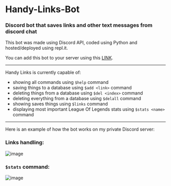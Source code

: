 # Handy-Links-Bot
### Discord bot that saves links and other text messages from discord chat

This bot was made using Discord API, coded using Python and hosted/deployed using repl.it.

You can add this bot to your server using this [LINK](https://discord.com/api/oauth2/authorize?client_id=863493514477568070&permissions=2147990592&scope=bot).

---

Handy Links is currently capable of:
- showing all commands using `$help` command
- saving things to a database using `$add <link>` command
- deleting things from a database using `$del <index>` command
- deleting everything from a database using `$delall` command
- showing saves things using `$links` command
- displaying most important League Of Legends stats using `$stats <name>` command

---

Here is an example of how the bot works on my private Discord server:

### Links handling:
![image](https://github.com/hi-im-angel/Handy-Links-Bot/blob/main/imgs/handybot.png "Example of the bot working below:")
<br>

### `$stats` command:
![image](https://user-images.githubusercontent.com/65863073/126881228-e41537e7-bd03-4ac6-bf02-21c3f97db418.png)
